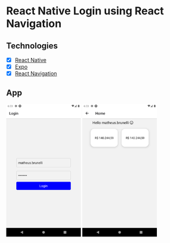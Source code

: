 # React Native Login using React Navigation
## Technologies
- [x] [React Native](https://reactnative.dev/)
- [x] [Expo](https://expo.io/)
- [x] [React Navigation](https://reactnavigation.org/docs/getting-started/)

## App
![screen1](./assets/screen1.png) ![screen2](./assets/screen2.png)

<style>
img[alt="screen1"], img[alt="screen2"] {
  width: 200px
}
</style>
